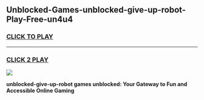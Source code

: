 
## Unblocked-Games-unblocked-give-up-robot-Play-Free-un4u4
<h3>
<a href="https://premium76.site?title=unblocked-give-up-robot&ref=23A">CLICK TO PLAY</a></h3>
<hr>

<h3>
<a href="https://premium76.site?title=unblocked-give-up-robot&ref=23A">CLICK 2 PLAY</a>
  
</h3>

<a href="https://premium76.site?title=unblocked-give-up-robot&ref=23A"><img src="https://clearcache.store/games.png"></a>


**unblocked-give-up-robot games unblocked: Your Gateway to Fun and Accessible Online Gaming**

